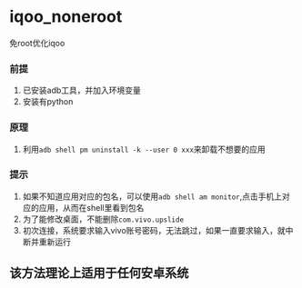 # iqoo_noneroot
免root优化iqoo

### 前提
1. 已安装adb工具，并加入环境变量
2. 安装有python
### 原理
1. 利用```adb shell pm uninstall -k --user 0 xxx```来卸载不想要的应用

### 提示
1. 如果不知道应用对应的包名，可以使用```adb shell am monitor```,点击手机上对应的应用，从而在shell里看到包名
2. 为了能修改桌面，不能删除```com.vivo.upslide```
3. 初次连接，系统要求输入vivo账号密码，无法跳过，如果一直要求输入，就中断并重新运行

## 该方法理论上适用于任何安卓系统
